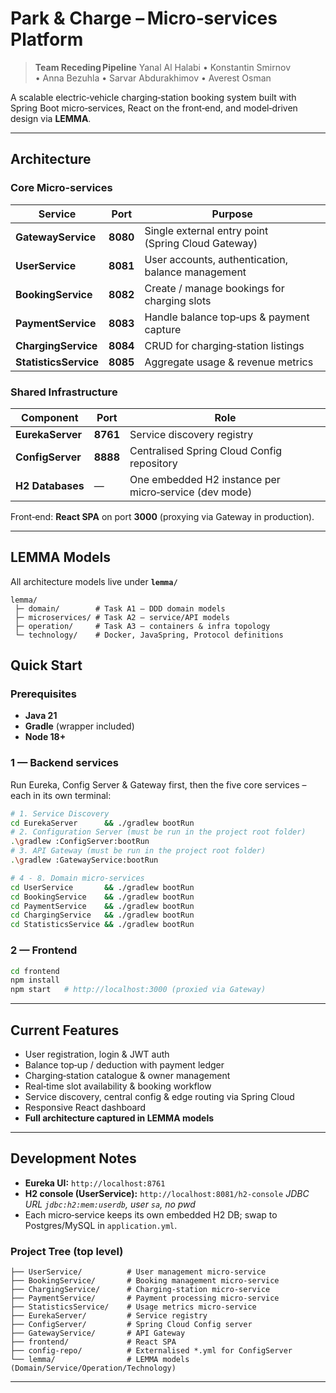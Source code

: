 # Park & Charge – Micro‑services Platform

> **Team Receding Pipeline**
> Yanal Al Halabi • Konstantin Smirnov • Anna Bezuhla • Sarvar Abdurakhimov • Averest Osman

A scalable electric‑vehicle charging‑station booking system built with Spring Boot micro‑services, React on the front‑end, and model‑driven design via **LEMMA**.

---

## Architecture

### Core Micro‑services

| Service               | Port     | Purpose                                            |
| --------------------- | -------- | -------------------------------------------------- |
| **GatewayService**    | **8080** | Single external entry point (Spring Cloud Gateway) |
| **UserService**       | **8081** | User accounts, authentication, balance management  |
| **BookingService**    | **8082** | Create / manage bookings for charging slots        |
| **PaymentService**    | **8083** | Handle balance top‑ups & payment capture           |
| **ChargingService**   | **8084** | CRUD for charging‑station listings                 |
| **StatisticsService** | **8085** | Aggregate usage & revenue metrics                  |

### Shared Infrastructure

| Component        | Port     | Role                                                  |
| ---------------- | -------- | ----------------------------------------------------- |
| **EurekaServer** | **8761** | Service discovery registry                            |
| **ConfigServer** | **8888** | Centralised Spring Cloud Config repository            |
| **H2 Databases** | —        | One embedded H2 instance per micro‑service (dev mode) |

Front‑end: **React SPA** on port **3000** (proxying via Gateway in production).

---

## LEMMA Models

All architecture models live under **`lemma/`**

```
lemma/
 ├─ domain/        # Task A1 – DDD domain models
 ├─ microservices/ # Task A2 – service/API models
 ├─ operation/     # Task A3 – containers & infra topology
 └─ technology/    # Docker, JavaSpring, Protocol definitions
```

## Quick Start

### Prerequisites

* **Java 21**
* **Gradle** (wrapper included)
* **Node 18+**

### 1 — Backend services

Run Eureka, Config Server & Gateway first, then the five core services – each in its own terminal:

```bash
# 1. Service Discovery
cd EurekaServer      && ./gradlew bootRun
# 2. Configuration Server (must be run in the project root folder)
.\gradlew :ConfigServer:bootRun
# 3. API Gateway (must be run in the project root folder)
.\gradlew :GatewayService:bootRun

# 4 ‑ 8. Domain micro‑services
cd UserService       && ./gradlew bootRun
cd BookingService    && ./gradlew bootRun
cd PaymentService    && ./gradlew bootRun
cd ChargingService   && ./gradlew bootRun
cd StatisticsService && ./gradlew bootRun
```

### 2 — Frontend

```bash
cd frontend
npm install
npm start   # http://localhost:3000 (proxied via Gateway)
```

---

## Current Features

* User registration, login & JWT auth
* Balance top‑up / deduction with payment ledger
* Charging‑station catalogue & owner management
* Real‑time slot availability & booking workflow
* Service discovery, central config & edge routing via Spring Cloud
* Responsive React dashboard
* **Full architecture captured in LEMMA models**

---

## Development Notes

* **Eureka UI:** `http://localhost:8761`
* **H2 console (UserService):** `http://localhost:8081/h2-console`
  *JDBC URL `jdbc:h2:mem:userdb`, user `sa`, no pwd*
* Each micro‑service keeps its own embedded H2 DB; swap to Postgres/MySQL in `application.yml`.

### Project Tree (top level)

```
├── UserService/          # User management micro‑service
├── BookingService/       # Booking management micro‑service
├── ChargingService/      # Charging‑station micro‑service
├── PaymentService/       # Payment processing micro‑service
├── StatisticsService/    # Usage metrics micro‑service
├── EurekaServer/         # Service registry
├── ConfigServer/         # Spring Cloud Config server
├── GatewayService/       # API Gateway
├── frontend/             # React SPA
├── config-repo/          # Externalised *.yml for ConfigServer
└── lemma/                # LEMMA models (Domain/Service/Operation/Technology)
```

---
